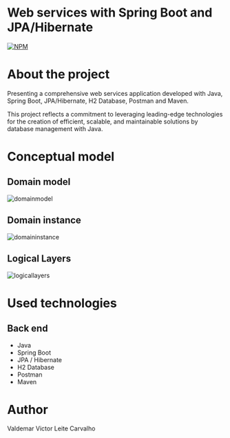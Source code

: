 # Web services with Spring Boot and JPA/Hibernate 
[![NPM](https://img.shields.io/npm/l/react)](https://github.com/valdemarvictorleitecarvalho/WebServices-SpringBoot-JPAHibernate/blob/main/LICENSE) 

# About the project

Presenting a comprehensive web services application developed with Java, Spring Boot, JPA/Hibernate, H2 Database, Postman and Maven. 

This project reflects a commitment to leveraging leading-edge technologies for the creation of efficient, scalable, and maintainable solutions by database management with Java.

# Conceptual model
## Domain model
![domainmodel](https://github.com/valdemarvictorleitecarvalho/WebServices-SpringBoot-JPAHibernate/assets/140714249/2223bfcf-fc07-440c-88aa-fa9f9f5d76a0)

## Domain instance
![domaininstance](https://github.com/valdemarvictorleitecarvalho/WebServices-SpringBoot-JPAHibernate/assets/140714249/1e05dabe-d112-4411-afcb-dc649a9ce171)

## Logical Layers
![logicallayers](https://github.com/valdemarvictorleitecarvalho/WebServices-SpringBoot-JPAHibernate/assets/140714249/55e9aeea-0d35-414d-8e58-5ea70f835d44)

# Used technologies
## Back end
- Java
- Spring Boot
- JPA / Hibernate
- H2 Database
- Postman
- Maven

# Author

Valdemar Victor Leite Carvalho
